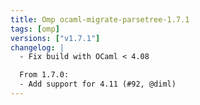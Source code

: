 ```yaml
---
title: Omp ocaml-migrate-parsetree-1.7.1
tags: [omp]
versions: ["v1.7.1"]
changelog: |
  - Fix build with OCaml < 4.08

  From 1.7.0:
  - Add support for 4.11 (#92, @diml)
---
```


